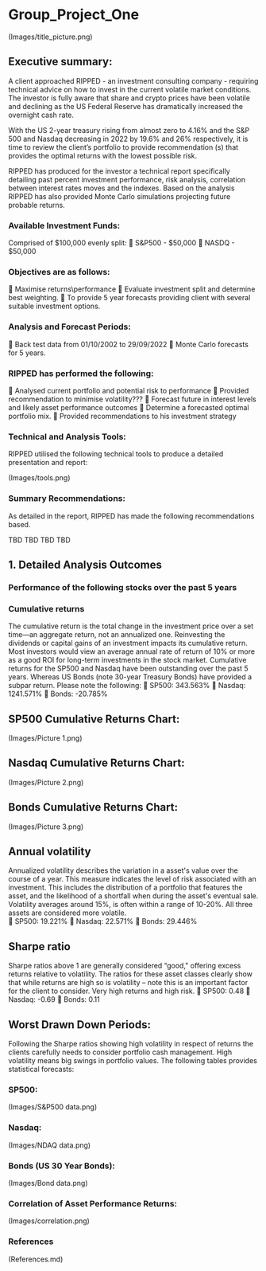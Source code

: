 # Group_Project_One
(Images/title_picture.png)
## Executive summary:
A client approached RIPPED - an investment consulting company - requiring technical advice on how to invest in the current volatile market conditions. The investor is fully aware that share and crypto prices have been volatile and declining as the US Federal Reserve has dramatically increased the overnight cash rate. 

With the US 2-year treasury rising from almost zero to 4.16% and the S&P 500 and Nasdaq decreasing in 2022 by 19.6% and 26% respectively, it is time to review the client’s portfolio to provide recommendation (s) that provides the optimal returns with the lowest possible risk. 

RIPPED has produced for the investor a technical report specifically detailing past percent investment performance, risk analysis, correlation between interest rates moves and the indexes. Based on the analysis RIPPED has also provided Monte Carlo simulations projecting future probable returns. 

### Available Investment Funds:
Comprised of $100,000 evenly split:
	S&P500 - $50,000
	NASDQ - $50,000
 
### Objectives are as follows:
	Maximise returns\performance
	Evaluate investment split and determine best weighting. 
	To provide 5 year forecasts providing client with several suitable investment options. 

### Analysis and Forecast Periods:

	Back test data from 01/10/2002 to 29/09/2022
	Monte Carlo forecasts for 5 years.
 
### RIPPED has performed the following:
	Analysed current portfolio and potential risk to performance
	Provided recommendation to minimise volatility???
	Forecast future in interest levels and likely asset performance outcomes
	Determine a forecasted optimal portfolio mix. 
	Provided recommendations to his investment strategy 

### Technical and Analysis Tools:
RIPPED utilised the following technical tools to produce a detailed presentation and report:

(Images/tools.png)	

### Summary Recommendations:
As detailed in the report, RIPPED has made the following recommendations based.

TBD
TBD
TBD
TBD

## 1.	Detailed Analysis Outcomes 

### Performance of the following stocks over the past 5 years
### Cumulative returns
The cumulative return is the total change in the investment price over a set time—an aggregate return, not an annualized one. Reinvesting the dividends or capital gains of an investment impacts its cumulative return.
Most investors would view an average annual rate of return of 10% or more as a good ROI for long-term investments in the stock market.
Cumulative returns for the SP500 and Nasdaq have been outstanding over the past 5 years. Whereas US Bonds (note 30-year Treasury Bonds) have provided a subpar return. Please note the following:
	SP500:	 343.563%
	Nasdaq:	1241.571%
	Bonds:	-20.785%

## SP500 Cumulative Returns Chart:
(Images/Picture 1.png)

## Nasdaq Cumulative Returns Chart:
(Images/Picture 2.png)

## Bonds Cumulative Returns Chart:
(Images/Picture 3.png)

## Annual volatility
Annualized volatility describes the variation in a asset's value over the course of a year. This measure indicates the level of risk associated with an investment. This includes the distribution of a portfolio that features the asset, and the likelihood of a shortfall when during the asset's eventual sale.
Volatility averages around 15%, is often within a range of 10-20%.  All three assets are considered more volatile.  
	SP500: 	19.221%
	Nasdaq: 	22.571%
	Bonds: 	29.446%

## Sharpe ratio
Sharpe ratios above 1 are generally considered “good," offering excess returns relative to volatility. 
The ratios for these asset classes clearly show that while returns are high so is volatility – note this is an important factor for the client to consider. Very high returns and high risk. 
	SP500:	0.48
	Nasdaq:	-0.69
	Bonds:	0.11	

## Worst Drawn Down Periods:
Following the Sharpe ratios showing high volatility in respect of returns the clients carefully needs to consider portfolio cash management. High volatility means big swings in portfolio values. 
The following tables provides statistical forecasts:

### SP500:
(Images/S&P500 data.png)

### Nasdaq:
(Images/NDAQ data.png)

### Bonds (US 30 Year Bonds):
(Images/Bond data.png)

### Correlation of Asset Performance Returns:
(Images/correlation.png)


### References
(References.md)